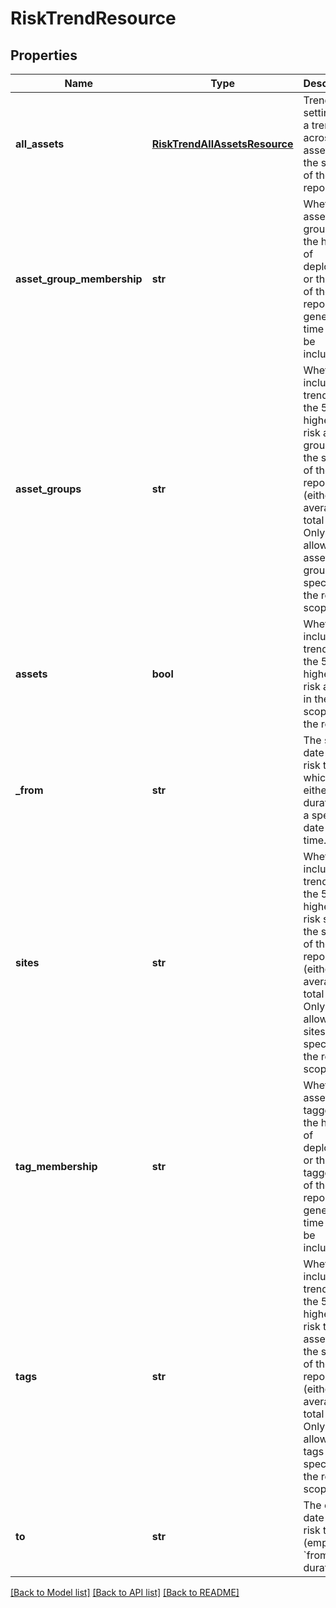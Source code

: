 # RiskTrendResource

## Properties
Name | Type | Description | Notes
------------ | ------------- | ------------- | -------------
**all_assets** | [**RiskTrendAllAssetsResource**](RiskTrendAllAssetsResource.md) | Trend settings for a trend across all assets in the scope of the report. | [optional] 
**asset_group_membership** | **str** | Whether all asset groups in the history of deployment or those as of the report generation time are to be included. | [optional] 
**asset_groups** | **str** | Whether to include a trend for the 5 highest-risk asset groups in the scope of the report (either the average or total risk). Only allowed if asset groups are specified in the report scope. | [optional] 
**assets** | **bool** | Whether to include a trend for the 5 highest-risk assets in the scope of the report. | [optional] 
**_from** | **str** | The start date of the risk trend, which can either be a duration or a specific date and time. | [optional] 
**sites** | **str** | Whether to include a trend for the 5 highest-risk sites in the scope of the report (either the average or total risk). Only allowed if sites are specified in the report scope. | [optional] 
**tag_membership** | **str** | Whether all assets tagged in the history of deployment or those tagged as of the report generation time are to be included. | [optional] 
**tags** | **str** | Whether to include a trend for the 5 highest-risk tags for assets in the scope of the report (either the average or total risk). Only allowed if tags are specified in the report scope. | [optional] 
**to** | **str** | The end date of the risk trend (empty if &#x60;from&#x60; is a duration). | [optional] 

[[Back to Model list]](../README.md#documentation-for-models) [[Back to API list]](../README.md#documentation-for-api-endpoints) [[Back to README]](../README.md)



